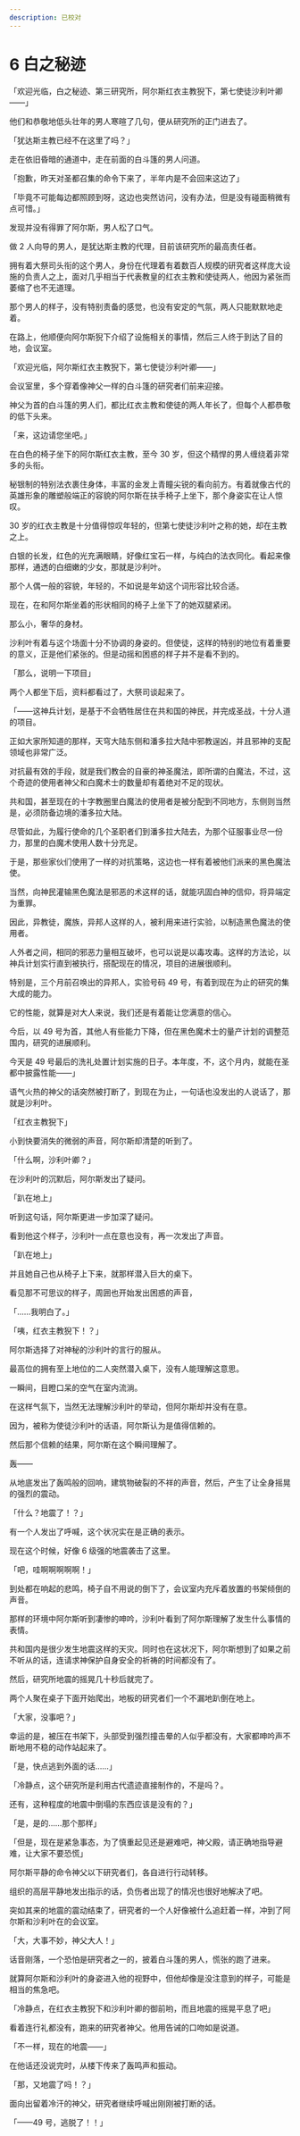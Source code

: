 ```yaml
---
description: 已校对
---
```


# 6 白之秘迹

「欢迎光临，白之秘迹、第三研究所，阿尔斯红衣主教猊下，第七使徒沙利叶卿——」

他们和恭敬地低头壮年的男人寒暄了几句，便从研究所的正门进去了。

「犹达斯主教已经不在这里了吗？」

走在依旧昏暗的通道中，走在前面的白斗篷的男人问道。

「抱歉，昨天对圣都召集的命令下来了，半年内是不会回来这边了」

「毕竟不可能每边都照顾到呀，这边也突然访问，没有办法，但是没有碰面稍微有点可惜。」

发现并没有得罪了阿尔斯，男人松了口气。

做 2 人向导的男人，是犹达斯主教的代理，目前该研究所的最高责任者。

拥有着大祭司头衔的这个男人，身份在代理着有着数百人规模的研究者这样庞大设施的负责人之上，面对几乎相当于代表教皇的红衣主教和使徒两人，他因为紧张而萎缩了也不无道理。

那个男人的样子，没有特别责备的感觉，也没有安定的气氛，两人只能默默地走着。

在路上，他顺便向阿尔斯猊下介绍了设施相关的事情，然后三人终于到达了目的地，会议室。

「欢迎光临，阿尔斯红衣主教猊下，第七使徒沙利叶卿——」

会议室里，多个穿着像神父一样的白斗篷的研究者们前来迎接。

神父为首的白斗篷的男人们，都比红衣主教和使徒的两人年长了，但每个人都恭敬的低下头来。

「来，这边请您坐吧。」

在白色的椅子坐下的阿尔斯红衣主教，至今 30 岁，但这个精悍的男人缠绕着非常多的头衔。

秘银制的特别法衣裹住身体，丰富的金发上青瞳尖锐的看向前方。有着就像古代的英雄形象的雕塑般端正的容貌的阿尔斯在扶手椅子上坐下，那个身姿实在让人惊叹。

30 岁的红衣主教是十分值得惊叹年轻的，但第七使徒沙利叶之称的她，却在主教之上。

白银的长发，红色的光充满眼睛，好像红宝石一样，与纯白的法衣同化。看起来像那样，通透的白细嫩的少女，那就是沙利叶。

那个人偶一般的容貌，年轻的，不如说是年幼这个词形容比较合适。

现在，在和阿尔斯坐着的形状相同的椅子上坐下了的她双腿紧闭。

那么小，奢华的身材。

沙利叶有着与这个场面十分不协调的身姿的。但使徒，这样的特别的地位有着重要的意义，正是他们紧张的。但是动摇和困惑的样子并不是看不到的。

「那么，说明一下项目」

两个人都坐下后，资料都看过了，大祭司谈起来了。

「——这神兵计划，是基于不会牺牲居住在共和国的神民，并完成圣战，十分人道的项目。

正如大家所知道的那样，天穹大陆东侧和潘多拉大陆中邪教逞凶，并且邪神的支配领域也非常广泛。

对抗最有效的手段，就是我们教会的自豪的神圣魔法，即所谓的白魔法，不过，这个奇迹的使用者神父和白魔术士的数量却有着绝对不足的现状。

共和国，甚至现在的十字教圈里白魔法的使用者是被分配到不同地方，东侧则当然是，必须防备边境的潘多拉大陆。

尽管如此，为履行使命的几个圣职者们到潘多拉大陆去，为那个征服事业尽一份力，那里的白魔术使用人数十分充足。

于是，那些家伙们使用了一样的对抗策略，这边也一样有着被他们派来的黑色魔法使。

当然，向神民灌输黑色魔法是邪恶的术这样的话，就能巩固白神的信仰，将异端定为重罪。

因此，异教徒，魔族，异邦人这样的人，被利用来进行实验，以制造黑色魔法的使用者。

人外者之间，相同的邪恶力量相互破坏，也可以说是以毒攻毒。这样的方法论，以神兵计划实行直到被执行，搭配现在的情况，项目的进展很顺利。

特别是，三个月前召唤出的异邦人，实验号码 49 号，有着到现在为止的研究的集大成的能力。

它的性能，就算是对大人来说，我们还是有着能让您满意的信心。

今后，以 49 号为首，其他人有些能力下降，但在黑色魔术士的量产计划的调整范围内，研究的进展顺利。

今天是 49 号最后的洗礼处置计划实施的日子。本年度，不，这个月内，就能在圣都中披露性能——」

语气火热的神父的话突然被打断了，到现在为止，一句话也没发出的人说话了，那就是沙利叶。

「红衣主教猊下」

小到快要消失的微弱的声音，阿尔斯却清楚的听到了。

「什么啊，沙利叶卿？」

在沙利叶的沉默后，阿尔斯发出了疑问。

「趴在地上」

听到这句话，阿尔斯更进一步加深了疑问。

看到他这个样子，沙利叶一点在意也没有，再一次发出了声音。

「趴在地上」

并且她自己也从椅子上下来，就那样潜入巨大的桌下。

看见那不可思议的样子，周囲也开始发出困惑的声音，

「……我明白了。」

「咦，红衣主教猊下！？」

阿尔斯选择了对神秘的沙利叶的言行的服从。

最高位的拥有至上地位的二人突然潜入桌下，没有人能理解这意思。

一瞬间，目瞪口呆的空气在室内流淌。

在这样气氛下，当然无法理解沙利叶的举动，但阿尔斯却并没有在意。

因为，被称为使徒沙利叶的话语，阿尔斯认为是值得信赖的。

然后那个信赖的结果，阿尔斯在这个瞬间理解了。


轰——


从地底发出了轰鸣般的回响，建筑物破裂的不祥的声音，然后，产生了让全身摇晃的强烈的震动。

「什么？地震了！？」

有一个人发出了呼喊，这个状况实在是正确的表示。

现在这个时候，好像 6 级强的地震袭击了这里。

「吧，哇啊啊啊啊啊！」

到处都在响起的悲鸣，椅子自不用说的倒下了，会议室内充斥着放置的书架倾倒的声音。

那样的环境中阿尔斯听到凄惨的呻吟，沙利叶看到了阿尔斯理解了发生什么事情的表情。

共和国内是很少发生地震这样的天灾。同时也在这状况下，阿尔斯想到了如果之前不听从的话，连请求神保护自身安全的祈祷的时间都没有了。

然后，研究所地震的摇晃几十秒后就完了。

两个人聚在桌子下面开始爬出，地板的研究者们一个不漏地趴倒在地上。

「大家，没事吧？」

幸运的是，被压在书架下，头部受到强烈撞击晕的人似乎都没有，大家都呻吟声不断地用不稳的动作站起来了。

「是，快点逃到外面的话……」

「冷静点，这个研究所是利用古代遗迹直接制作的，不是吗？。

还有，这种程度的地震中倒塌的东西应该是没有的？」

「是，是的……那个那样」

「但是，现在是紧急事态，为了慎重起见还是避难吧，神父殿，请正确地指导避难，让大家不要恐慌」

阿尔斯平静的命令神父以下研究者们，各自进行行动转移。

组织的高层平静地发出指示的话，负伤者出现了的情况也很好地解决了吧。

突如其来的地震的震动结束了，研究者的一个人好像被什么追赶着一样，冲到了阿尔斯和沙利叶在的会议室。

「大，大事不妙，神父大人！」

话音刚落，一个恐怕是研究者之一的，披着白斗篷的男人，慌张的跑了进来。

就算阿尔斯和沙利叶的身姿进入他的视野中，但他却像是没注意到的样子，可能是相当的焦急吧。

「冷静点，在红衣主教猊下和沙利叶卿的御前哟，而且地震的摇晃平息了吧」

看着连行礼都没有，跑来的研究者神父。他用告诫的口吻如是说道。

「不一样，现在的地震——」

在他话还没说完时，从楼下传来了轰鸣声和振动。

「那，又地震了吗！？」

面向出留着冷汗的神父，研究者继续呼喊出刚刚被打断的话。

「——49 号，逃脱了！！」
